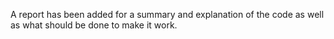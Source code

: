 A report has been added for a summary and explanation of the code as well as what should be done to make it work.
